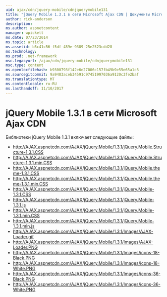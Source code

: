```yaml
---
uid: ajax/cdn/jquery-mobile/cdnjquerymobile131
title: "jQuery Mobile 1.3.1 в сети Microsoft Ajax CDN | Документы Microsoft"
author: rick-anderson
description: 
ms.author: aspnetcontent
manager: wpickett
ms.date: 07/23/2014
ms.topic: article
ms.assetid: b5c41c56-f5df-489e-9389-25e2523cdd28
ms.technology: 
ms.prod: .net-framework
msc.legacyurl: /ajax/cdn/jquery-mobile/cdnjquerymobile131
msc.type: content
ms.openlocfilehash: b9300793f142e6e27006c157fb49b9e55e65a1c3
ms.sourcegitcommit: 9a9483aceb34591c97451997036a9120c3fe2baf
ms.translationtype: MT
ms.contentlocale: ru-RU
ms.lasthandoff: 11/10/2017
---
```

<a name="jquery-mobile-131-on-the-microsoft-ajax-cdn"></a>jQuery Mobile 1.3.1 в сети Microsoft Ajax CDN
====================
Библиотеки jQuery Mobile 1.3.1 включает следующие файлы:

- http://AJAX.aspnetcdn.com/AJAX/jQuery.Mobile/1.3.1/jQuery.Mobile.Structure-1.3.1.CSS
- http://AJAX.aspnetcdn.com/AJAX/jQuery.Mobile/1.3.1/jQuery.Mobile.Structure-1.3.1.min.CSS
- http://AJAX.aspnetcdn.com/AJAX/jQuery.Mobile/1.3.1/jQuery.Mobile.theme-1.3.1.CSS
- http://AJAX.aspnetcdn.com/AJAX/jQuery.Mobile/1.3.1/jQuery.Mobile.theme-1.3.1.min.CSS
- http://AJAX.aspnetcdn.com/AJAX/jQuery.Mobile/1.3.1/jQuery.Mobile-1.3.1.CSS
- http://AJAX.aspnetcdn.com/AJAX/jQuery.Mobile/1.3.1/jQuery.Mobile-1.3.1.js
- http://AJAX.aspnetcdn.com/AJAX/jQuery.Mobile/1.3.1/jQuery.Mobile-1.3.1.min.CSS
- http://AJAX.aspnetcdn.com/AJAX/jQuery.Mobile/1.3.1/jQuery.Mobile-1.3.1.min.js
- http://AJAX.aspnetcdn.com/AJAX/jQuery.Mobile/1.3.1/Images/AJAX-Loader.gif
- http://AJAX.aspnetcdn.com/AJAX/jQuery.Mobile/1.3.1/Images/AJAX-Loader.PNG
- http://AJAX.aspnetcdn.com/AJAX/jQuery.Mobile/1.3.1/Images/icons-18-Black.PNG
- http://AJAX.aspnetcdn.com/AJAX/jQuery.Mobile/1.3.1/Images/icons-18-White.PNG
- http://AJAX.aspnetcdn.com/AJAX/jQuery.Mobile/1.3.1/Images/icons-36-Black.PNG
- http://AJAX.aspnetcdn.com/AJAX/jQuery.Mobile/1.3.1/Images/icons-36-White.PNG
